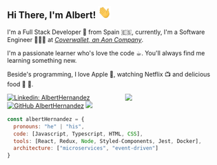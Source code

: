 <h2> Hi There, I'm Albert! <img src="https://raw.githubusercontent.com/ABSphreak/ABSphreak/master/gifs/Hi.gif" width="30px"></h2>
I'm a Full Stack Developer 🚀 from Spain 🇪🇸, currently, I'm a Software Engineer 👨🏻‍💻 at <em><a href="https://www.coverwallet.com/">Coverwallet, an Aon Company</a></em>.

I'm a passionate learner who's love the code ☕︎. You'll always find me learning something new.

Beside's programming, I love Apple 🍎, watching Netflix 📺 and delicious food 🌯 🍱.

<img align='right' src="https://user-images.githubusercontent.com/29106063/87821132-9a11bc00-c86f-11ea-99de-4ddc6edf0814.jpg" width="230">
<p></p>

[![Linkedin: AlbertHernandez](https://img.shields.io/badge/-AlbertHernandez-blue?style=flat-square&logo=Linkedin&logoColor=white&link=https://www.linkedin.com/in/albert-hernandez-pellicer/)](www.linkedin.com/in/albert-hernandez-pellicer)
[![GitHub AlbertHernandez](https://img.shields.io/github/followers/AlbertHernandez?label=follow&style=social)](https://github.com/AlbertHernandez)
[![](https://img.shields.io/badge/Gmail-alberthernandezdez%40gmail.com-red)](mailto:alberthernandezdev@gmail.com)

```javascript
const albertHernandez = {
  pronouns: "he" | "his",
  code: [Javascript, Typescript, HTML, CSS],
  tools: [React, Redux, Node, Styled-Components, Jest, Docker],
  architecture: ["microservices", "event-driven"]
}
```
